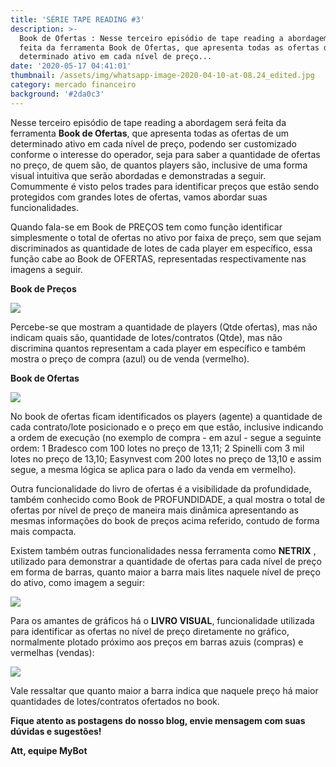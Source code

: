 ```yaml
---
title: 'SÉRIE TAPE READING #3'
description: >-
  Book de Ofertas : Nesse terceiro episódio de tape reading a abordagem será
  feita da ferramenta Book de Ofertas, que apresenta todas as ofertas de um
  determinado ativo em cada nível de preço...
date: '2020-05-17 04:41:01'
thumbnail: /assets/img/whatsapp-image-2020-04-10-at-08.24_edited.jpg
category: mercado financeiro
background: '#2da0c3'
---
```

Nesse terceiro episódio de tape reading a abordagem será feita da ferramenta **Book de Ofertas**, que apresenta todas as ofertas de um determinado ativo em cada nível de preço, podendo ser customizado conforme o interesse do operador, seja para saber a quantidade de ofertas no preço, de quem são, de quantos players são, inclusive de uma forma visual intuitiva que serão abordadas e demonstradas a seguir. Comummente é visto pelos trades para identificar preços que estão sendo protegidos com grandes lotes de ofertas, vamos abordar suas funcionalidades.

Quando fala-se em Book de PREÇOS tem como função identificar simplesmente o total de ofertas no ativo por faixa de preço, sem que sejam discriminados as quantidade de lotes de cada player em específico, essa função cabe ao Book de OFERTAS, representadas respectivamente nas imagens a seguir.

**Book de Preços**

![](/assets/img/book-de-preços.png)

Percebe-se que mostram a quantidade de players (Qtde ofertas), mas não indicam quais são, quantidade de lotes/contratos (Qtde), mas não discrimina quantos representam a cada player em específico e também mostra o preço de compra (azul) ou de venda (vermelho).

**Book de Ofertas**

![](/assets/img/book-de-ofertas.png)

No book de ofertas ficam identificados os players (agente) a quantidade de cada contrato/lote posicionado e o preço em que estão, inclusive indicando a ordem de execução (no exemplo de compra - em azul - segue a seguinte ordem: 1 Bradesco com 100 lotes no preço de 13,11; 2 Spinelli com 3 mil lotes no preço de 13,10; Easynvest com 200 lotes no preço de 13,10 e assim segue, a mesma lógica se aplica para o lado da venda em vermelho).

Outra funcionalidade do livro de ofertas é a visibilidade da profundidade, também conhecido como Book de PROFUNDIDADE, a qual mostra o total de ofertas por nível de preço de maneira mais dinâmica apresentando as mesmas informações do book de preços acima referido, contudo de forma mais compacta.

Existem também outras funcionalidades nessa ferramenta como **NETRIX** , utilizado para demonstrar a quantidade de ofertas para cada nível de preço em forma de barras, quanto maior a barra mais lites naquele nível de preço do ativo, como imagem a seguir:

![](/assets/img/netrix.png)

Para os amantes de gráficos há o **LIVRO VISUAL**, funcionalidade utilizada para identificar as ofertas no nível de preço diretamente no gráfico, normalmente plotado próximo aos preços em barras azuis (compras) e vermelhas (vendas): 

![](/assets/img/livro-visual.jpg)

Vale ressaltar que quanto maior a barra indica que naquele preço há maior quantidades de lotes/contratos ofertados no book.

**Fique atento as postagens do nosso blog, envie mensagem com suas dúvidas e sugestões!**

**Att, equipe MyBot**
